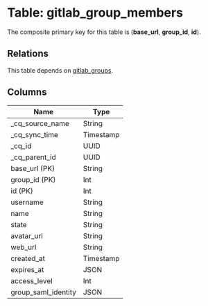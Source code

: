 # Table: gitlab_group_members

The composite primary key for this table is (**base_url**, **group_id**, **id**).

## Relations

This table depends on [gitlab_groups](gitlab_groups.md).

## Columns

| Name          | Type          |
| ------------- | ------------- |
|_cq_source_name|String|
|_cq_sync_time|Timestamp|
|_cq_id|UUID|
|_cq_parent_id|UUID|
|base_url (PK)|String|
|group_id (PK)|Int|
|id (PK)|Int|
|username|String|
|name|String|
|state|String|
|avatar_url|String|
|web_url|String|
|created_at|Timestamp|
|expires_at|JSON|
|access_level|Int|
|group_saml_identity|JSON|